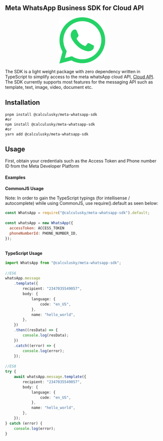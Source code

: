 ## Meta WhatsApp Business SDK for Cloud API

<p align="center">
<img src="./static/img/logo.svg" width="150" alt="WhatsApp Logo" />
</p>

The SDK is a light weight package with zero dependency written in TypeScript to simplify access to the meta whatsApp cloud API, [Cloud API](https://developers.facebook.com/docs/whatsapp/cloud-api/).
The SDK currently supports most features for the messaging API such as template, text, image, video, document etc.

## Installation

```shell
pnpm install @calculusky/meta-whatsapp-sdk
#or
npm install @calculusky/meta-whatsapp-sdk
#or
yarn add @calculusky/meta-whatsapp-sdk
```

## Usage

First, obtain your credentials such as the Access Token and Phone number ID from the Meta Developer Platform

#### Examples

**CommonJS Usage**

Note: In order to gain the TypeScript typings (for intellisense / autocomplete) while using CommonJS, use require().default as seen below:

```js
const WhatsApp = require("@calculusky/meta-whatsapp-sdk").default;

const whatsApp = new WhatsApp({
  accessToken: ACCESS_TOKEN
  phoneNumberId: PHONE_NUMBER_ID,
});



```

**TypeScript Usage**

```ts
import WhatsApp from "@calculusky/meta-whatsapp-sdk";

//ES6
whatsApp.message
    .template({
        recipient: "2347035549057",
        body: {
            language: {
                code: "en_US",
            },
            name: "hello_world",
        },
    })
    .then((resData) => {
        console.log(resData);
    })
    .catch((error) => {
        console.log(error);
    });

//ES8
try {
    await whatsApp.message.template({
        recipient: "2347035549057",
        body: {
            language: {
                code: "en_US",
            },
            name: "hello_world",
        },
    });
} catch (error) {
    console.log(error);
}
```
